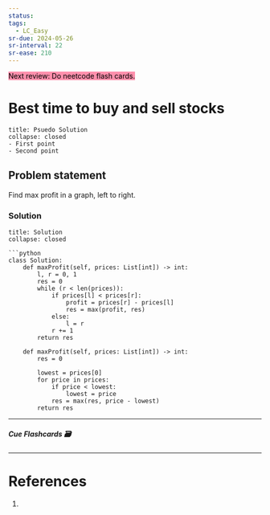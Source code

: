 ```yaml
---
status: 
tags:
  - LC_Easy
sr-due: 2024-05-26
sr-interval: 22
sr-ease: 210
---
```


<mark style="background: #FF5582A6;">Next review: Do neetcode flash cards.</mark>

# Best time to buy and sell stocks
```ad-tldr
title: Psuedo Solution
collapse: closed
- First point
- Second point
```
## Problem statement
Find max profit in a graph, left to right.



### Solution
```ad-tldr
title: Solution
collapse: closed

```python
class Solution:
    def maxProfit(self, prices: List[int]) -> int:
        l, r = 0, 1
        res = 0
        while (r < len(prices)):
            if prices[l] < prices[r]:
                profit = prices[r] - prices[l]
                res = max(profit, res)
            else:
                l = r
            r += 1 
        return res

    def maxProfit(self, prices: List[int]) -> int:
        res = 0
        
        lowest = prices[0]
        for price in prices:
            if price < lowest:
                lowest = price
            res = max(res, price - lowest)
        return res

```


---
##### Cue Flashcards 🗃

---
# References
1. 

